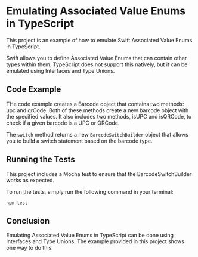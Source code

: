# Emulating Associated Value Enums in TypeScript

This project is an example of how to emulate Swift Associated Value Enums in TypeScript.

Swift allows you to define Associated Value Enums that can contain other types within them. TypeScript does not support this natively, but it can be emulated using Interfaces and Type Unions.

## Code Example

THe code example creates a Barcode object that contains two methods: upc and qrCode. Both of these methods create a new barcode object with the specified values. It also includes two methods, isUPC and isQRCode, to check if a given barcode is a UPC or QRCode.

The `switch` method returns a new `BarcodeSwitchBuilder` object that allows you to build a switch statement based on the barcode type.

## Running the Tests

This project includes a Mocha test to ensure that the BarcodeSwitchBuilder works as expected.

To run the tests, simply run the following command in your terminal:

    npm test

## Conclusion

Emulating Associated Value Enums in TypeScript can be done using Interfaces and Type Unions. The example provided in this project shows one way to do this.
